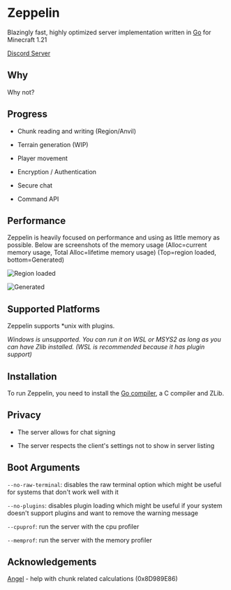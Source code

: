 # Zeppelin
Blazingly fast, highly optimized server implementation written in [Go](https://go.dev) for Minecraft 1.21

[Discord Server](https://discord.gg/T8qEtDWPak)

## Why
Why not?

## Progress
- Chunk reading and writing (Region/Anvil)

- Terrain generation (WIP)

- Player movement

- Encryption / Authentication

- Secure chat

- Command API

## Performance
Zeppelin is heavily focused on performance and using as little memory as possible. Below are screenshots of the memory usage (Alloc=current memory usage, Total Alloc=lifetime memory usage) (Top=region loaded, bottom=Generated)

![Region loaded](https://github.com/user-attachments/assets/e6dc0d87-48f7-49b6-a425-c4090f17f009)

![Generated](https://github.com/user-attachments/assets/f02bd4b0-7680-4bc8-bab4-4451eb43fe13)



## Supported Platforms
Zeppelin supports *unix with plugins.

*Windows is unsupported. You can run it on WSL or MSYS2 as long as you can have Zlib installed. (WSL is recommended because it has plugin support)*

## Installation
To run Zeppelin, you need to install the [Go compiler](https://go.dev), a C compiler and ZLib.

## Privacy
- The server allows for chat signing

- The server respects the client's settings not to show in server listing

## Boot Arguments
`--no-raw-terminal`: disables the raw terminal option which might be useful for systems that don't work well with it

`--no-plugins`: disables plugin loading which might be useful if your system doesn't support plugins and want to remove the warning message

`--cpuprof`: run the server with the cpu profiler

`--memprof`: run the server with the memory profiler

## Acknowledgements
[Angel](https://github.com/aimjel) - help with chunk related calculations (0x8D989E86)
